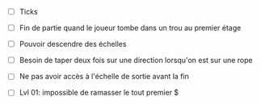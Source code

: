 - [ ] Ticks

- [ ] Fin de partie quand le joueur tombe dans un trou au premier étage
- [ ] Pouvoir descendre des échelles
- [ ] Besoin de taper deux fois sur une direction lorsqu'on est sur une rope
- [ ] Ne pas avoir accès à l'échelle de sortie avant la fin
- [ ] Lvl 01: impossible de ramasser le tout premier $


